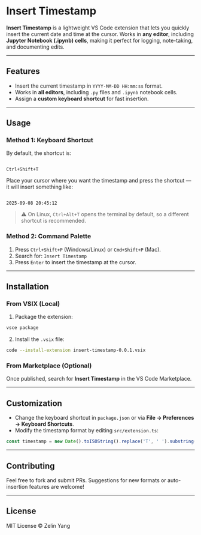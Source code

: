 # Insert Timestamp

**Insert Timestamp** is a lightweight VS Code extension that lets you quickly insert the current date and time at the cursor. Works in **any editor**, including **Jupyter Notebook (.ipynb) cells**, making it perfect for logging, note-taking, and documenting edits.

---

## Features

- Insert the current timestamp in `YYYY-MM-DD HH:mm:ss` format.
- Works in **all editors**, including `.py` files and `.ipynb` notebook cells.
- Assign a **custom keyboard shortcut** for fast insertion.

---

## Usage

### Method 1: Keyboard Shortcut
By default, the shortcut is:

```

Ctrl+Shift+T

```

Place your cursor where you want the timestamp and press the shortcut — it will insert something like:

```

2025-09-08 20:45:12

````

> ⚠️ On Linux, `Ctrl+Alt+T` opens the terminal by default, so a different shortcut is recommended.

### Method 2: Command Palette
1. Press `Ctrl+Shift+P` (Windows/Linux) or `Cmd+Shift+P` (Mac).  
2. Search for: `Insert Timestamp`  
3. Press `Enter` to insert the timestamp at the cursor.

---

## Installation

### From VSIX (Local)
1. Package the extension:

```bash
vsce package
````

2. Install the `.vsix` file:

```bash
code --install-extension insert-timestamp-0.0.1.vsix
```

### From Marketplace (Optional)

Once published, search for **Insert Timestamp** in the VS Code Marketplace.

---

## Customization

* Change the keyboard shortcut in `package.json` or via **File → Preferences → Keyboard Shortcuts**.
* Modify the timestamp format by editing `src/extension.ts`:

```ts
const timestamp = new Date().toISOString().replace('T', ' ').substring(0, 19);
```

---

## Contributing

Feel free to fork and submit PRs. Suggestions for new formats or auto-insertion features are welcome!

---

## License

MIT License © Zelin Yang
